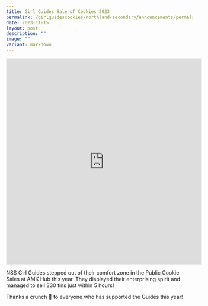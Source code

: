 ```yaml
---
title: Girl Guides Sale of Cookies 2023
permalink: /girlguidescookies/northland-secondary/announcements/permalink/
date: 2023-11-15
layout: post
description: ""
image: ""
variant: markdown
---
```

<iframe src="https://docs.google.com/presentation/d/e/2PACX-1vR8dP_h1vpqL3B_sBMlIr2UixmUIGWic3X9zZiUpPgKPkLHPxpQ2YMcnbEH5XRgidE_90WMolJadnhI/embed?start=true&amp;loop=true&amp;delayms=3000" frameborder="0" width="528" height="557" allowfullscreen="true"></iframe>

NSS Girl Guides stepped out of their comfort zone in the Public Cookie Sales at AMK Hub this year. They displayed their enterprising spirit and managed to sell 330 tins just within 5 hours! 

Thanks a crunch 🍪 to everyone who has supported the Guides this year!